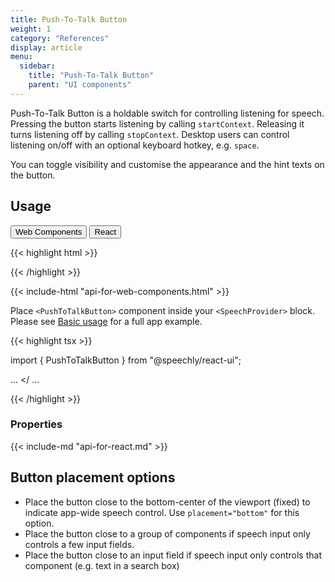 ```yaml
---
title: Push-To-Talk Button
weight: 1
category: "References"
display: article
menu:
  sidebar:
    title: "Push-To-Talk Button"
    parent: "UI components"
---
```


<script>
  // updateTab function specific to this pages' tabs; called by updateTab() in app.js
  function updateTab() {
    let urlParams = new URLSearchParams(window.location.search);
    selectTab("platform", urlParams.get("platform"));
  }
</script>

Push-To-Talk Button is a holdable switch for controlling listening for speech. Pressing the button starts listening by calling <code>startContext</code>. Releasing it turns listening off by calling <code>stopContext</code>. Desktop users can control listening on/off with an optional keyboard hotkey, e.g. <code>space</code>.

You can toggle visibility and customise the appearance and the hint texts on the button.

## Usage

<div class="tab">
  <button class="tablinks platform WebClient active" onclick="openTab(event, 'platform=WebClient')">Web Components</button>
  <button class="tablinks platform React" onclick="openTab(event, 'platform=React')">React</button>
</div>

<div class="WebClient tabcontent platform code" style="display: block;">

{{< highlight html >}}

<head>
  <script type="text/javascript" src="https://speechly.github.io/browser-ui/v3/push-to-talk-button.js"></script>
</head>

<body>
  <push-to-talk-button
    appid="YOUR_APP_ID_FROM_SPEECHLY_DASHBOARD"
    placement="bottom"
    hide="false"
    capturekey=" "
    intro="Push to talk"
    size="80px" >
  </push-to-talk-button>
</body>
{{< /highlight >}}

{{< include-html "api-for-web-components.html" >}}

</div>

<div class="React tabcontent platform code">

Place `<PushToTalkButton>` component inside your `<SpeechProvider>` block. Please see [Basic usage](/client-libraries/usage/?platform=React) for a full app example.

{{< highlight tsx >}}

import { PushToTalkButton } from "@speechly/react-ui";

...
<SpeechProvider appId="YOUR_APP_ID_FROM_SPEECHLY_DASHBOARD">
  <PushToTalkButton
    placement="bottom"
    hide="false"
    captureKey=" "
    intro="Push to talk"
    size="80px" >
  </PushToTalkButton>
</<SpeechProvider>
...

{{< /highlight >}}

### Properties

{{< include-md "api-for-react.md" >}}

</div>

## Button placement options

- Place the button close to the bottom-center of the viewport (fixed) to indicate app-wide speech control. Use <code>placement="bottom"</code> for this option.
- Place the button close to a group of components if speech input only controls a few input fields.
- Place the button close to an input field if speech input only controls that component (e.g. text in a search box)

